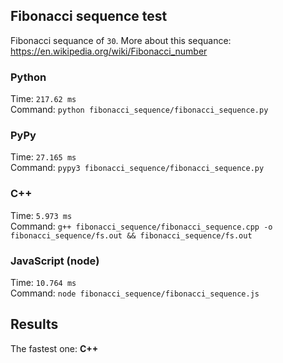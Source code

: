 ## Fibonacci sequence test
Fibonacci sequance of `30`. More about this sequance: https://en.wikipedia.org/wiki/Fibonacci_number

### Python
Time: `217.62 ms` <br>
Command: `python fibonacci_sequence/fibonacci_sequence.py`

### PyPy
Time: `27.165 ms` <br>
Command: `pypy3 fibonacci_sequence/fibonacci_sequence.py`

### C++
Time: `5.973 ms` <br>
Command: `g++ fibonacci_sequence/fibonacci_sequence.cpp -o fibonacci_sequence/fs.out && fibonacci_sequence/fs.out`

### JavaScript (node)
Time: `10.764 ms` <br>
Command: `node fibonacci_sequence/fibonacci_sequence.js`

## Results
The fastest one: **C++**